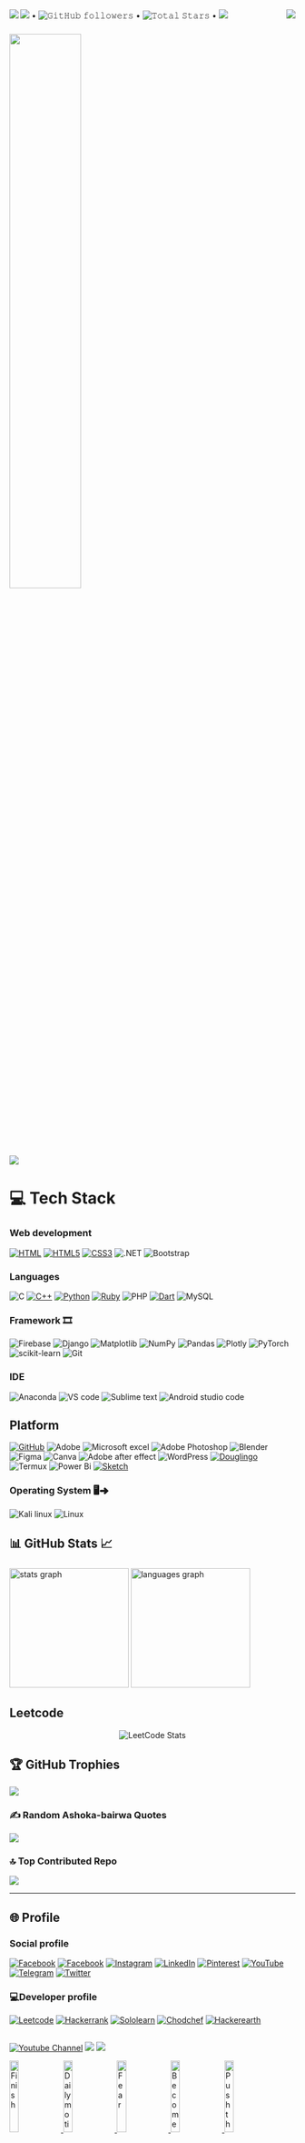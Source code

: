 ##
<div>
<div>
<img align="left" src="https://img.shields.io/badge/Intel-Core_i5_11th-0071C5?style=for-the-badge&logo=intel&logoColor=white" />
</div>
<div>
<img align="right" src="https://visitcount.itsvg.in/api?id=ashokabairwaideology&icon=6&color=10)](https://visitcount.itsvg.in" />
</div>
<div
	
### 
	
<p align="auto">
  <a href="https://user-badge.committers.top/india_private/ashokabairwaideology"><img src="https://user-badge.committers.top/india_private/JayantGoel001.svg"/></a> •
  <img alt="𝙶𝚒𝚝𝙷𝚞𝚋 𝚏𝚘𝚕𝚕𝚘𝚠𝚎𝚛𝚜" src="https://img.shields.io/github/followers/ashokabairwaideology?label=Followers&style=social"/> •
  <img src="https://img.shields.io/github/stars/ashokabairwaideology?label=Stars" alt="𝚃𝚘𝚝𝚊𝚕 𝚂𝚝𝚊𝚛𝚜"/> •
  <a href="https://github.com/sponsors/ashokabairwaideology"><img src="https://img.shields.io/static/v1?label=Sponsor&message=%E2%9D%A4&logo=GitHub&color=%23fe8e86"/></a>
</p>


### 

<img align="centre" height="50%" src="https://github.com/user-attachments/assets/32bac2f8-6bb2-41bf-9e93-76545d828306"  />









### 
![](http://github-profile-summary-cards.vercel.app/api/cards/profile-details?username=ashokabairwaideology&theme=dracula)

# 💻 Tech Stack
### Web development
[![HTML](https://img.shields.io/badge/HTML-239120?style=for-the-badge&logo=html5&logoColor=white)](https://github.com/ashokabairwaideology/Web-development)
[![HTML5](https://img.shields.io/badge/html5-%23E34F26.svg?style=for-the-badge&logo=html5&logoColor=white)](https://github.com/ashokabairwaideology/Web-development)
[![CSS3](https://img.shields.io/badge/css3-%231572B6.svg?style=for-the-badge&logo=css3&logoColor=white)](https://github.com/ashokabairwaideology/Web-development)
![.NET](https://img.shields.io/badge/JavaScript-F7DF1E?style=for-the-badge&logo=javascript&logoColor=black)
![Bootstrap](https://img.shields.io/badge/Bootstrap-563D7C?style=for-the-badge&logo=bootstrap&logoColor=white)

### Languages
![C](https://img.shields.io/badge/JavaScript-F7DF1E?style=for-the-badge&logo=javascript&logoColor=black) 
[![C++](https://img.shields.io/badge/C%2B%2B-00599C?style=for-the-badge&logo=c%2B%2B&logoColor=white)](https://github.com/ashokabairwaideology/C-programming)
[![Python](https://img.shields.io/badge/python-3670A0?style=for-the-badge&logo=python&logoColor=ffdd54)](https://github.com/ashokabairwaideology/Python-Programming) 
[![Ruby](https://img.shields.io/badge/ruby-%23CC342D.svg?style=for-the-badge&logo=ruby&logoColor=white)](https://github.com/ashokabairwaideology/Other-programming-code/tree/Ashoka/Ruby-main)
![PHP](https://img.shields.io/badge/PHP-777BB4?style=for-the-badge&logo=php&logoColor=white)
[![Dart](https://img.shields.io/badge/dart-%230175C2.svg?style=for-the-badge&logo=dart&logoColor=white)](https://github.com/ashokabairwaideology/Other-programming-code/tree/Ashoka/Dart-main)
![MySQL](https://img.shields.io/badge/mysql-4479A1.svg?style=for-the-badge&logo=mysql&logoColor=white) 

### Framework 🎞
![Firebase](https://img.shields.io/badge/firebase-%23039BE5.svg?style=for-the-badge&logo=firebase)
![Django](https://img.shields.io/badge/django-%23092E20.svg?style=for-the-badge&logo=django&logoColor=white)
![Matplotlib](https://img.shields.io/badge/Matplotlib-%23ffffff.svg?style=for-the-badge&logo=Matplotlib&logoColor=black) 
![NumPy](https://img.shields.io/badge/numpy-%23013243.svg?style=for-the-badge&logo=numpy&logoColor=white) 
![Pandas](https://img.shields.io/badge/pandas-%23150458.svg?style=for-the-badge&logo=pandas&logoColor=white) 
![Plotly](https://img.shields.io/badge/Plotly-%233F4F75.svg?style=for-the-badge&logo=plotly&logoColor=white) 
![PyTorch](https://img.shields.io/badge/PyTorch-%23EE4C2C.svg?style=for-the-badge&logo=PyTorch&logoColor=white) 
![scikit-learn](https://img.shields.io/badge/scikit--learn-%23F7931E.svg?style=for-the-badge&logo=scikit-learn&logoColor=white) 
![Git](https://img.shields.io/badge/GIT-E44C30?style=for-the-badge&logo=git&logoColor=white) 


### IDE
![Anaconda](https://img.shields.io/badge/Anaconda-%2344A833.svg?style=for-the-badge&logo=anaconda&logoColor=white) 
![VS code](https://img.shields.io/badge/Visual_Studio_Code-0078D4?style=for-the-badge&logo=visual%20studio%20code&logoColor=white)
![Sublime text](https://img.shields.io/badge/sublime_text-%23575757.svg?&style=for-the-badge&logo=sublime-text&logoColor=important)
![Android studio code](https://img.shields.io/badge/Android_Studio-3DDC84?style=for-the-badge&logo=android-studio&logoColor=white)

## Platform
[![GitHub](https://img.shields.io/badge/github-%23121011.svg?style=for-the-badge&logo=github&logoColor=white)](https://github.com/ashokabairwaideology)
![Adobe](https://img.shields.io/badge/adobe-%23FF0000.svg?style=for-the-badge&logo=adobe&logoColor=white)
![Microsoft excel](https://img.shields.io/badge/Microsoft_Excel-217346?style=for-the-badge&logo=microsoft-excel&logoColor=white) 
![Adobe Photoshop](https://img.shields.io/badge/adobe%20photoshop-%2331A8FF.svg?style=for-the-badge&logo=adobe%20photoshop&logoColor=white) 
![Blender](https://img.shields.io/badge/blender-%23F5792A.svg?style=for-the-badge&logo=blender&logoColor=white)
![Figma](https://img.shields.io/badge/Figma-F24E1E?style=for-the-badge&logo=figma&logoColor=white)
![Canva](https://img.shields.io/badge/Canva-%2300C4CC.svg?style=for-the-badge&logo=Canva&logoColor=white)
![Adobe after effect]( 	https://img.shields.io/badge/Adobe%20after%20affects-CF96FD?style=for-the-badge&logo=Adobe%20after%20effects&logoColor=393665)
![WordPress](https://img.shields.io/badge/WordPress-%23117AC9.svg?style=for-the-badge&logo=WordPress&logoColor=white) 
[![Douglingo](https://img.shields.io/badge/Duolingo-58CC02?style=for-the-badge&logo=Duolingo&logoColor=white)](https://www.duolingo.com/profile/Ashokabairwa3)
![Termux](https://img.shields.io/badge/tmux-1BB91F?style=for-the-badge&logo=tmux&logoColor=white)
![Power Bi](https://img.shields.io/badge/power_bi-F2C811?style=for-the-badge&logo=powerbi&logoColor=black)
[![Sketch](https://img.shields.io/badge/SketchUp-005F9E.svg?style=for-the-badge&logo=SketchUp&logoColor=white)](https://www.instagram.com/stories/highlights/17972977204898374/)

### Operating System 🖥➜
![Kali linux](https://img.shields.io/badge/Kali_Linux-557C94?style=for-the-badge&logo=kali-linux&logoColor=white)
![Linux](https://img.shields.io/badge/Linux-FCC624.svg?style=for-the-badge&logo=Linux&logoColor=black)

## 📊 GitHub Stats 📈
###

<div align="left">
  <img src="https://github-readme-stats.vercel.app/api?username=ashokabairwaideology&hide_title=false&hide_rank=false&show_icons=true&include_all_commits=true&count_private=true&disable_animations=false&theme=gruvbox&locale=en&hide_border=false&order=1" height="210" alt="stats graph"  />
  <img src="https://github-readme-stats.vercel.app/api/top-langs?username=ashokabairwaideology&locale=en&hide_title=false&layout=compact&card_width=320&langs_count=12&theme=merko&hide_border=false&order=2" height="210" alt="languages graph"  />


</div>

### 
## Leetcode
  <div align="center" width="100%">
 
  ![LeetCode Stats](https://leetcode.card.workers.dev/Ashoka_bairwa?theme=auto&font=baloo&extension=null)
 
  </div>

###
## 🏆 GitHub Trophies
![](https://github-profile-trophy.vercel.app/?username=ashokabairwaideology&theme=gruvbox&no-frame=false&no-bg=true&margin-w=4)

### ✍️ Random Ashoka-bairwa Quotes
![](https://quotes-github-readme.vercel.app/api?type=horizontal&theme=merko)

### 🔝 Top Contributed Repo
![](https://github-contributor-stats.vercel.app/api?username=ashokabairwaideology&limit=10&theme=merko&combine_all_yearly_contributions=true)

---
## 🌐 Profile
### Social profile
[![Facebook](https://img.shields.io/badge/Facebook-%231877F2.svg?logo=Facebook&logoColor=white)](https://facebook.com/ashoka.bairwa.96) 
[![Facebook](https://img.shields.io/badge/Facebook-%231877F2.svg?logo=Facebook&logoColor=white)](https://facebook.com/risky.ashoka) 
[![Instagram](https://img.shields.io/badge/Instagram-%23E4405F.svg?logo=Instagram&logoColor=white)](https://instagram.com/ashoka_bairwa_ideology)
[![LinkedIn](https://img.shields.io/badge/LinkedIn-%230077B5.svg?logo=linkedin&logoColor=white)](https://linkedin.com/in/ashoka-bairwa-ideology382)
[![Pinterest](https://img.shields.io/badge/Pinterest-%23E60023.svg?logo=Pinterest&logoColor=white)](https://pinterest.com/ashokabairwa382a) 
[![YouTube](https://img.shields.io/badge/YouTube-%23FF0000.svg?logo=YouTube&logoColor=white)](https://youtube.com/@ashoka-ideology382a) 
[![Telegram](https://img.shields.io/badge/Telegram-2CA5E0?style=for-the-badge&logo=telegram&logoColor=white)](https://web.telegram.org/k/)
[![Twitter](https://img.shields.io/badge/Twitter-1DA1F2?style=for-the-badge&logo=twitter&logoColor=white)](https://x.com/AshokaBairwa382)


### 💻Developer profile
[![Leetcode](https://img.shields.io/badge/-LeetCode-FFA116?style=for-the-badge&logo=LeetCode&logoColor=black)](https://leetcode.com/u/Ashoka_bairwa)
[![Hackerrank](https://img.shields.io/badge/-Hackerrank-2EC866?style=for-the-badge&logo=HackerRank&logoColor=white)](https://www.hackerrank.com/profile/ashokabairwa382)
[![Sololearn](https://img.shields.io/badge/-Sololearn-3a464b?style=for-the-badge&logo=Sololearn&logoColor=white)](https://www.sololearn.com/en/profile/15521554)
[![Chodchef](https://img.shields.io/badge/Codechef-%23B92B27.svg?&style=for-the-badge&logo=Codechef&logoColor=white)](https://www.codechef.com/users/ashokabairwa38)
[![Hackerearth](https://img.shields.io/badge/HackerEarth-%232C3454.svg?&style=for-the-badge&logo=HackerEarth&logoColor=Blue)](https://www.hackerearth.com/@ashoka16)


## 
[![Youtube Channel](https://img.shields.io/badge/YouTube-FF0000?style=for-the-badge&logo=youtube&logoColor=white)](https://youtube.com/@ashoka-ideology382a)
![](https://img.shields.io/youtube/@ashoka-ideology382a/views/UCWdqlKVGfefFEqDUiViqU-Q)
![](https://img.shields.io/youtube/@ashoka-ideology382a/subscribers/UCWdqlKVGfefFEqDUiViqU-Q)



<a href='https://youtu.be/AtQYFBt0Pmk' target='_blank'>
  <img width='18%' src='https://github.com/user-attachments/assets/5b29597d-8402-4c5f-ad36-1d2d618f3cdf' alt='Finish' />
</a>
<a href='https://youtu.be/8KCn_z8zOmw?si=PnilFbDH-ZUD-viK' target='_blank'>
  <img width='18%' src='https://github.com/user-attachments/assets/3d2869de-8a02-4f30-b38b-47dab1d6fd5c' alt='Daily motivation' />
</a>
<a href='https://youtu.be/AuIzpaAC5Ig?si=6U6zf6zNGajw7CW0' target='_blank'>
  <img width='18%' src='https://github.com/user-attachments/assets/34afd26d-e39b-48a8-adff-df6cd6356929' alt='Fear' />
</a>
<a href='https://youtu.be/YAV7m9lv3OQ' target='_blank'>
  <img width='18%' src='https://github.com/user-attachments/assets/7a7f1b40-51dd-41bd-9ce8-291d8c5877b0' alt='Become obessed' />
</a>
<a href='https://youtu.be/IhPGKOr8xF4' target='_blank'>
  <img width='18%' src='https://github.com/user-attachments/assets/9428654b-3e09-4976-a440-3633b4bc2cb7' alt='Push throgh pain' />
</a>


##
[![Shorts](https://img.shields.io/badge/YouTube%20Shorts-FF0000.svg?style=for-the-badge&logo=YouTube-Shorts&logoColor=white)](https://www.youtube.com/@ashoka-ideology382a/shorts)

<a href='https://www.youtube.com/shorts/H8CweS5BD38' target='_blank'>
  <img width='18%' src='https://i.ytimg.com/vi/H8CweS5BD38/oar2.jpg?sqp=-oaymwEdCJUDENAFSFWQAgHyq4qpAwwIARUAAIhCcAHAAQY=&rs=AOn4CLAcC1om3cZDDFbz1-vkKD9WREwYRA' alt='Respect' />
</a>
<a href='https://www.youtube.com/shorts/NoL8SPu-8vM' target='_blank'>
  <img width='18%' src='https://i.ytimg.com/vi/NoL8SPu-8vM/oar2.jpg?sqp=-oaymwEdCJUDENAFSFWQAgHyq4qpAwwIARUAAIhCcAHAAQY=&rs=AOn4CLAC8eE1BeDEa-Fe1mqb9iNXfGjHTA' alt='Consistency' />
</a>
<a href='https://www.youtube.com/shorts/8U6O1zIgyVc' target='_blank'>
  <img width='18%' src='https://i.ytimg.com/vi/8U6O1zIgyVc/oar2.jpg?sqp=-oaymwEdCJUDENAFSFWQAgHyq4qpAwwIARUAAIhCcAHAAQY=&rs=AOn4CLAvABNglaETECcp5J0R40z2rpHN0A' alt='Routine' />
</a>
<a href='https://www.youtube.com/shorts/Rt6sVwv0c64' target='_blank'>
  <img width='18%' src='https://i.ytimg.com/vi/Rt6sVwv0c64/oar2.jpg?sqp=-oaymwEdCJUDENAFSFWQAgHyq4qpAwwIARUAAIhCcAHAAQY=&rs=AOn4CLBekKnUeS62gyL-gqtnEmqK0F6zNg' alt='Analysis' />
</a>
<a href='https://www.youtube.com/shorts/W9VOYjphTI8' target='_blank'>
  <img width='18%' src='https://i.ytimg.com/vi/W9VOYjphTI8/oar2.jpg?sqp=-oaymwEdCJUDENAFSFWQAgHyq4qpAwwIARUAAIhCcAHAAQY=&rs=AOn4CLD5J8HQgyrI-JXN-XnzcKqRx9qgZQ' alt='First sound' />
</a>
<a href='https://www.youtube.com/shorts/pnMhIackuGU' target='_blank'>
  <img width='18%' src='https://i.ytimg.com/vi/pnMhIackuGU/oar2.jpg?sqp=-oaymwEdCJUDENAFSFWQAgHyq4qpAwwIARUAAIhCcAHAAQY=&rs=AOn4CLD5kqTpIuUnx2DMZSID9DMGG8Nblg' alt='Daughter' />
</a>
<a href='https://www.youtube.com/shorts/M9W7Gd7nXSc' target='_blank'>
  <img width='18%' src='https://i.ytimg.com/vi/M9W7Gd7nXSc/oar2.jpg?sqp=-oaymwEdCJUDENAFSFWQAgHyq4qpAwwIARUAAIhCcAHAAQY=&rs=AOn4CLAKedHLAg-ficLoGEA0AkhXCziOBw' alt='Misunderstanding' />
</a>
<a href='https://www.youtube.com/shorts/A5d7mzZqteA' target='_blank'>
  <img width='18%' src='https://i.ytimg.com/vi/A5d7mzZqteA/oar2.jpg?sqp=-oaymwEdCJUDENAFSFWQAgHyq4qpAwwIARUAAIhCcAHAAQY=&rs=AOn4CLCNq8nSthnddXI2cDIMstDsiFwtgQ' alt='Art' />
</a>
<a href='https://www.youtube.com/shorts/XBgIxWMHZb0' target='_blank'>
  <img width='18%' src='https://i.ytimg.com/vi/XBgIxWMHZb0/oar2.jpg?sqp=-oaymwEdCJUDENAFSFWQAgHyq4qpAwwIARUAAIhCcAHAAQY=&rs=AOn4CLD0symNToitaBE5RSx45xW5O9JBtA' alt='Treat' />
</a>
<a href='https://www.youtube.com/shorts/90c3qKaFglo' target='_blank'>
  <img width='18%' src='https://i.ytimg.com/vi/90c3qKaFglo/oar2.jpg?sqp=-oaymwEdCJUDENAFSFWQAgHyq4qpAwwIARUAAIhCcAHAAQY=&rs=AOn4CLBN-cmng6w-oDRCrbEYglIwq58N0w' alt='Choice' />
</a>

##
![Telegram](https://img.shields.io/badge/Telegram-26A5E4.svg?style=for-the-badge&logo=Telegram&logoColor=white)
Click to see Channels--

<a href='https://web.telegram.org/k/#@Ashokabairwaideology' target='_blank'>
  <img width='30%' src='https://github.com/user-attachments/assets/863edc30-4e48-49bb-a8f9-46d854e8d1bd' alt='Motivation' />
</a>
<a href='https://t.me/+xZ1-XJy7q_00N2Q9' target='_blank'>
  <img width='30%' src='https://github.com/user-attachments/assets/437ed320-d870-4d0b-a1da-9831490fea65' alt='Mystery hub' />
</a>
<a href='https://web.telegram.org/k/#@movies_ashoka' target='_blank'>
  <img width='30%' src='https://github.com/user-attachments/assets/65a463ed-b5b1-4332-8b40-a7e5e778f80d' alt='Movies hub' />

</a>
<a href='https://web.telegram.org/k/#-829633293' target='_blank'>
  <img width='30%' src='https://github.com/user-attachments/assets/7c8f6c85-8f70-482c-a258-2ed418702b32' alt='Useful sites' />
</a>
<a href='https://web.telegram.org/k/#-4182444309' target='_blank'>
  <img width='30%' src='https://github.com/user-attachments/assets/6df52955-374b-4476-8f30-301c7cea6b2e' alt='Notes' />
</a>
<a href='https://t.me/+Ge_s5-DYLY9mYzll' target='_blank'>
  <img width='30%' src='https://github.com/user-attachments/assets/c181ba9c-722a-4dd3-9d24-175426f6fb7a' alt='Rubik cube' />
</a>



## 

![Skill Share💡](https://img.shields.io/badge/skill%20share-002333?style=for-the-badge&logo=skillshare&logoColor=white)
![ToDo list ⌛️](https://img.shields.io/badge/Todoist-E44332?style=for-the-badge&logo=todoist&logoColor=white) 

## 
![⏳](https://img.shields.io/badge/Future%20Learn-000000?style=for-the-badge&logo=futurelearn&logoColor=white)
<!-- Proudly created with GPRM ( https://gprm.itsvg.in ) -->
### 
![](https://img.shields.io/badge/Ask%20me-anything-1abc9c.svg)


### 
##

[![CV](https://img.shields.io/badge/Read.cv-111111.svg?style=for-the-badge&logo=readdotcv&logoColor=green)](https://github.com/user-attachments/files/17015009/Ashoka.update.pdf)




	
## 
### 💲 Donation
[![Phonepay](https://img.shields.io/badge/phonepe-3DDC84?style=for-the-badge&logo=phonepe&logoColor=white&color=purple)](https://github.com/user-attachments/assets/4caa7fd7-95b1-473d-95a0-515f51e183cd)



<img align="right" src="https://profile-counter.glitch.me/ashokabairwaideology/count.svg?"  />

